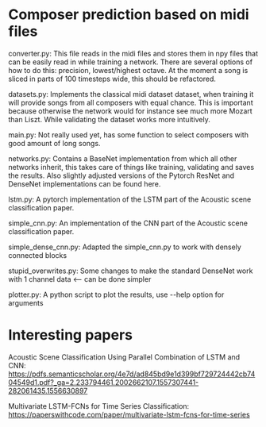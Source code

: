 # Composer prediction based on midi files

converter.py:
This file reads in the midi files and stores them in npy files that can be easily read in while training a network.
There are several options of how to do this: precision, lowest/highest octave.
At the moment a song is sliced in parts of 100 timesteps wide, this should be refactored.

datasets.py:
Implements the classical midi dataset dataset, when training it will provide songs from all composers with equal chance.
This is important because otherwise the network would for instance see much more Mozart than Liszt.
While validating the dataset works more intuitively.

main.py:
Not really used yet, has some function to select composers with good amount of long songs.

networks.py:
Contains a BaseNet implementation from which all other networks inherit, this takes care of things like training,
validating and saves the results.
Also slightly adjusted versions of the Pytorch ResNet and DenseNet implementations can be found here.

lstm.py:
A pytorch implementation of the LSTM part of the Acoustic scene classification paper.

simple_cnn.py:
An implementation of the CNN part of the Acoustic scene classification paper.

simple_dense_cnn.py:
Adapted the simple_cnn.py to work with densely connected blocks

stupid_overwrites.py:
Some changes to make the standard DenseNet work with 1 channel data <-- can be done simpler

plotter.py:
A python script to plot the results, use --help option for arguments


# Interesting papers

Acoustic Scene Classification Using Parallel Combination of LSTM and CNN:
https://pdfs.semanticscholar.org/4e7d/ad845bd9e1d399bf729724442cb7404549d1.pdf?_ga=2.233794461.2002662107.1557307441-282061435.1556630897

Multivariate LSTM-FCNs for Time Series Classification:
https://paperswithcode.com/paper/multivariate-lstm-fcns-for-time-series